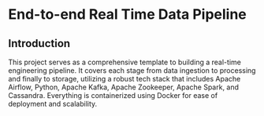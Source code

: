 # End-to-end Real Time Data Pipeline

## Introduction
This project serves as a comprehensive template to building a real-time engineering pipeline. It covers each stage from data ingestion to processing and finally to storage, utilizing a robust tech stack that includes Apache Airflow, Python, Apache Kafka, Apache Zookeeper, Apache Spark, and Cassandra. Everything is containerized using Docker for ease of deployment and scalability.
